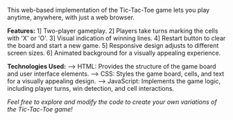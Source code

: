 This web-based implementation  of the Tic-Tac-Toe game lets you play anytime, anywhere, with just a web browser.

**Features:**
1] Two-player gameplay.
2] Players take turns marking the cells with 'X' or 'O'.
3] Visual indication of winning lines.
4] Restart button to clear the board and start a new game.
5] Responsive design adjusts to different screen sizes.
6] Animated background for a visually appealing experience.

**Technologies Used:**
--> HTML: Provides the structure of the game board and user interface elements.
--> CSS: Styles the game board, cells, and text for a visually appealing design.
--> JavaScript: Implements the game logic, including player turns, win detection, and cell interactions.

_Feel free to explore and modify the code to create your own variations of the Tic-Tac-Toe game!_
